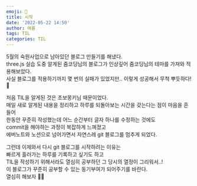 ```yaml
---
emoji: 👶  
title: 시작 
date: '2022-05-22 14:50'  
author: 여름  
tags: TIL  
categories: TIL  
---
```


5월의 숙원사업으로 남아있던 블로그 만들기를 해냈다.  
three.js 실습 도중 알게된 줌코딩님의 블로그가 인상깊어 줌코딩님의 테마를 가져와 적용해보았다.   
사실 블로그를 적용하기까지 몇 번의 실패가 있었지만.. 이렇게 성공해서 무척 뿌듯하다!🙌

처음 TIL을 알게된 것은 초보몽키님 때문이었다.  
매일 새로 알게된 내용을 정리하고 하루를 되돌아보는 시간을 갖는다는 점이 마음을 흔들어  
한동안 꾸준히 작성했는데 어느 순간부터 글자 하나를 수정하는 것에도  
commit을 해야하는 과정이 복잡하게 느껴졌고  
에버노트와 노션으로 넘어가면서 자연스레 git 블로그를 멈추게 되었다.  
  
그런데 이제와서 다시 git 블로그를 시작하려는 이유는  
빠르게 흘러가는 하루를 기록하고 싶기도 하고   
TIL을 작성하기 위해서라도 열심히 공부하던 그 당시의 열정이 그리워서..!  
이 블로그가 꾸준히 공부할 수 있는 동기부여가 되어주기를 바란다.  
열심히 해보자 🤘🤘

